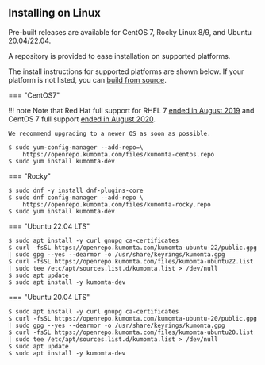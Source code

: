 ## Installing on Linux

Pre-built releases are available for CentOS 7, Rocky Linux 8/9, and Ubuntu 20.04/22.04.

A repository is provided to ease installation on supported platforms.

The install instructions for supported platforms are shown below. If your platform is not listed, you can [build from source](source.md).

=== "CentOS7"

!!! note
    Note that Red Hat full support for RHEL 7 [ended in August 2019](https://access.redhat.com/support/policy/updates/errata#Retired_Life_Cycle_Dates) and CentOS 7 full support [ended in August 2020](https://wiki.centos.org/About/Product).

    We recommend upgrading to a newer OS as soon as possible.

```console
$ sudo yum-config-manager --add-repo=\
    https://openrepo.kumomta.com/files/kumomta-centos.repo
$ sudo yum install kumomta-dev
```

=== "Rocky"

```console
$ sudo dnf -y install dnf-plugins-core
$ sudo dnf config-manager --add-repo \
    https://openrepo.kumomta.com/files/kumomta-rocky.repo
$ sudo yum install kumomta-dev
```

=== "Ubuntu 22.04 LTS"

```console
$ sudo apt install -y curl gnupg ca-certificates
$ curl -fsSL https://openrepo.kumomta.com/kumomta-ubuntu-22/public.gpg | sudo gpg --yes --dearmor -o /usr/share/keyrings/kumomta.gpg
$ curl -fsSL https://openrepo.kumomta.com/files/kumomta-ubuntu22.list | sudo tee /etc/apt/sources.list.d/kumomta.list > /dev/null
$ sudo apt update
$ sudo apt install -y kumomta-dev
```

=== "Ubuntu 20.04 LTS"

```console
$ sudo apt install -y curl gnupg ca-certificates
$ curl -fsSL https://openrepo.kumomta.com/kumomta-ubuntu-20/public.gpg | sudo gpg --yes --dearmor -o /usr/share/keyrings/kumomta.gpg
$ curl -fsSL https://openrepo.kumomta.com/files/kumomta-ubuntu20.list | sudo tee /etc/apt/sources.list.d/kumomta.list > /dev/null
$ sudo apt update
$ sudo apt install -y kumomta-dev
```
